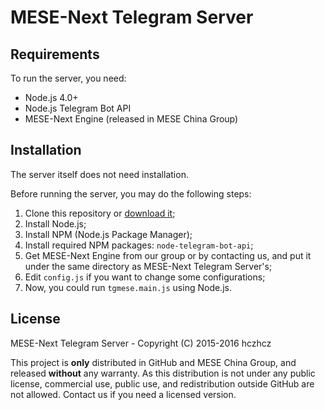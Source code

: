 MESE-Next Telegram Server
===

Requirements
---

To run the server, you need:

* Node.js 4.0+
* Node.js Telegram Bot API
* MESE-Next Engine (released in MESE China Group)

Installation
---

The server itself does not need installation.

Before running the server, you may do the following steps:

1. Clone this repository or [download it](https://github.com/hczhcz/mese-next-telegram/archive/master.zip);
2. Install Node.js;
3. Install NPM (Node.js Package Manager);
4. Install required NPM packages: `node-telegram-bot-api`;
5. Get MESE-Next Engine from our group or by contacting us, and put it under the same directory as MESE-Next Telegram Server's;
6. Edit `config.js` if you want to change some configurations;
7. Now, you could run `tgmese.main.js` using Node.js.

License
---

MESE-Next Telegram Server - Copyright (C) 2015-2016 hczhcz

This project is **only** distributed in GitHub and MESE China Group, and released **without** any warranty. As this distribution is not under any public license, commercial use, public use, and redistribution outside GitHub are not allowed. Contact us if you need a licensed version.
